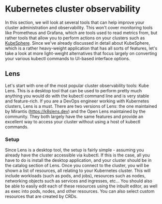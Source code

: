 # Kubernetes cluster observability

In this section, we will look at several tools that can help improve your cluster administration and observability. This won't cover monitoring tools like Prometheus and Grafana, which are tools used to read metrics from, but rather tools that allow you to perform actions on your clusters such as [KubeSphere](../KubeSphere/what-is-kubesphere.md). Since we've already discussed in detail about KubeSphere, which is a rather heavy-weight application that has all sorts of features, let's take a look at more light-weight alternatives that focus largely on converting your various kubectl commands to UI-based interface options.

## Lens

Let's start with one of the most popular cluster observability tools: Kube Lens. This is a desktop tool that can be used to perform pretty much anything you would do with the kubectl command line and is very stable and feature-rich. If you are a DevOps engineer working with Kubernetes clusters, Lens is a must. There are two versions of Lens: the one maintained by Mirantis (https://k8slens.dev) and the Open Lens maintained by the community. They both largely have the same features and provide an excellent way to access your cluster without using a host of kubectl commands.

### Setup

Since Lens is a desktop tool, the setup is fairly simple - assuming you already have the cluster accessible via kubectl. If this is the case, all you have to do is install the desktop application, and your cluster should be in the catalog section of Lens. Once you connect to the cluster, you will be shown a list of resources, all relating to your Kubernetes cluster. This will include workloads (such as pods, and jobs), resources such as nodes, networking objects such as services and ingresses, etc... You should also be able to easily edit each of these resources using the inbuilt editor, as well as exec into pods, nodes, and other resources. You can also select custom resources that are created by CRDs.